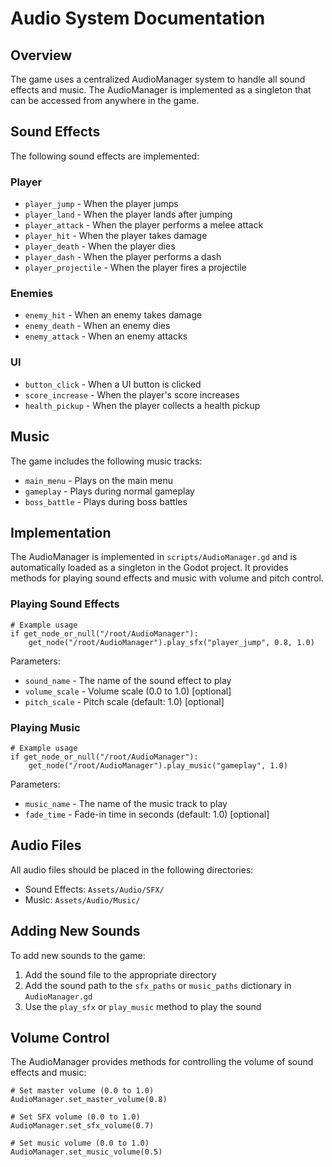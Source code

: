 # Audio System Documentation

## Overview
The game uses a centralized AudioManager system to handle all sound effects and music. The AudioManager is implemented as a singleton that can be accessed from anywhere in the game.

## Sound Effects
The following sound effects are implemented:

### Player
- `player_jump` - When the player jumps
- `player_land` - When the player lands after jumping
- `player_attack` - When the player performs a melee attack
- `player_hit` - When the player takes damage
- `player_death` - When the player dies
- `player_dash` - When the player performs a dash
- `player_projectile` - When the player fires a projectile

### Enemies
- `enemy_hit` - When an enemy takes damage
- `enemy_death` - When an enemy dies
- `enemy_attack` - When an enemy attacks

### UI
- `button_click` - When a UI button is clicked
- `score_increase` - When the player's score increases
- `health_pickup` - When the player collects a health pickup

## Music
The game includes the following music tracks:
- `main_menu` - Plays on the main menu
- `gameplay` - Plays during normal gameplay
- `boss_battle` - Plays during boss battles

## Implementation
The AudioManager is implemented in `scripts/AudioManager.gd` and is automatically loaded as a singleton in the Godot project. It provides methods for playing sound effects and music with volume and pitch control.

### Playing Sound Effects
```gdscript
# Example usage
if get_node_or_null("/root/AudioManager"):
    get_node("/root/AudioManager").play_sfx("player_jump", 0.8, 1.0)
```

Parameters:
- `sound_name` - The name of the sound effect to play
- `volume_scale` - Volume scale (0.0 to 1.0) [optional]
- `pitch_scale` - Pitch scale (default: 1.0) [optional]

### Playing Music
```gdscript
# Example usage
if get_node_or_null("/root/AudioManager"):
    get_node("/root/AudioManager").play_music("gameplay", 1.0)
```

Parameters:
- `music_name` - The name of the music track to play
- `fade_time` - Fade-in time in seconds (default: 1.0) [optional]

## Audio Files
All audio files should be placed in the following directories:
- Sound Effects: `Assets/Audio/SFX/`
- Music: `Assets/Audio/Music/`

## Adding New Sounds
To add new sounds to the game:
1. Add the sound file to the appropriate directory
2. Add the sound path to the `sfx_paths` or `music_paths` dictionary in `AudioManager.gd`
3. Use the `play_sfx` or `play_music` method to play the sound

## Volume Control
The AudioManager provides methods for controlling the volume of sound effects and music:
```gdscript
# Set master volume (0.0 to 1.0)
AudioManager.set_master_volume(0.8)

# Set SFX volume (0.0 to 1.0)
AudioManager.set_sfx_volume(0.7)

# Set music volume (0.0 to 1.0)
AudioManager.set_music_volume(0.5)
``` 